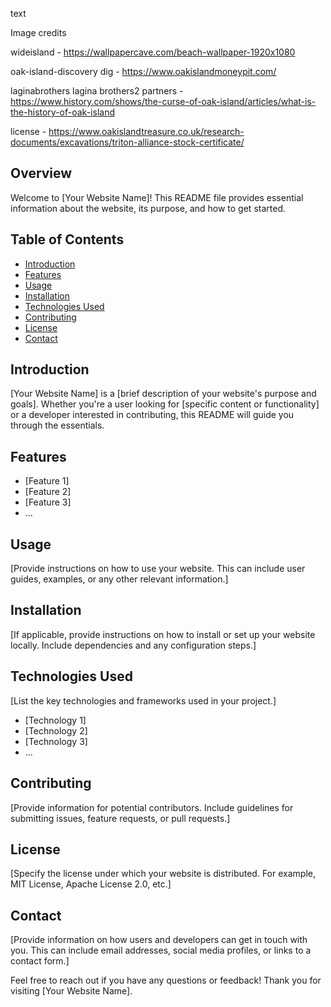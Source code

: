 text

Image credits

wideisland -
https://wallpapercave.com/beach-wallpaper-1920x1080

oak-island-discovery
dig -
https://www.oakislandmoneypit.com/

laginabrothers
lagina brothers2
partners - 
https://www.history.com/shows/the-curse-of-oak-island/articles/what-is-the-history-of-oak-island

license - 
https://www.oakislandtreasure.co.uk/research-documents/excavations/triton-alliance-stock-certificate/



## Overview

Welcome to [Your Website Name]! This README file provides essential information about the website, its purpose, and how to get started.

## Table of Contents

- [Introduction](#introduction)
- [Features](#features)
- [Usage](#usage)
- [Installation](#installation)
- [Technologies Used](#technologies-used)
- [Contributing](#contributing)
- [License](#license)
- [Contact](#contact)

## Introduction

[Your Website Name] is a [brief description of your website's purpose and goals]. Whether you're a user looking for [specific content or functionality] or a developer interested in contributing, this README will guide you through the essentials.

## Features

- [Feature 1]
- [Feature 2]
- [Feature 3]
- ...

## Usage

[Provide instructions on how to use your website. This can include user guides, examples, or any other relevant information.]

## Installation

[If applicable, provide instructions on how to install or set up your website locally. Include dependencies and any configuration steps.]

## Technologies Used

[List the key technologies and frameworks used in your project.]

- [Technology 1]
- [Technology 2]
- [Technology 3]
- ...

## Contributing

[Provide information for potential contributors. Include guidelines for submitting issues, feature requests, or pull requests.]

## License

[Specify the license under which your website is distributed. For example, MIT License, Apache License 2.0, etc.]

## Contact

[Provide information on how users and developers can get in touch with you. This can include email addresses, social media profiles, or links to a contact form.]

Feel free to reach out if you have any questions or feedback! Thank you for visiting [Your Website Name].